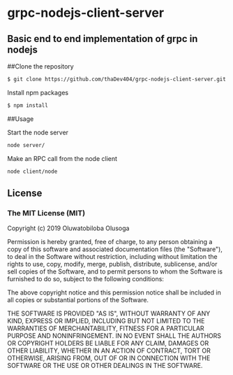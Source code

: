 # grpc-nodejs-client-server

## Basic end to end implementation of grpc in nodejs


##Clone the repository

``` bash
$ git clone https://github.com/thaDev404/grpc-nodejs-client-server.git
```

Install npm packages

``` bash
$ npm install
```

##Usage

Start the node server

```bash
node server/
```

Make an RPC call from the node client


```bash
node client/node
```

## License

### The MIT License (MIT)

Copyright (c) 2019 Oluwatobiloba Olusoga

Permission is hereby granted, free of charge, to any person obtaining a copy
of this software and associated documentation files (the "Software"), to deal
in the Software without restriction, including without limitation the rights
to use, copy, modify, merge, publish, distribute, sublicense, and/or sell
copies of the Software, and to permit persons to whom the Software is
furnished to do so, subject to the following conditions:

The above copyright notice and this permission notice shall be included in all
copies or substantial portions of the Software.

THE SOFTWARE IS PROVIDED "AS IS", WITHOUT WARRANTY OF ANY KIND, EXPRESS OR
IMPLIED, INCLUDING BUT NOT LIMITED TO THE WARRANTIES OF MERCHANTABILITY,
FITNESS FOR A PARTICULAR PURPOSE AND NONINFRINGEMENT. IN NO EVENT SHALL THE
AUTHORS OR COPYRIGHT HOLDERS BE LIABLE FOR ANY CLAIM, DAMAGES OR OTHER
LIABILITY, WHETHER IN AN ACTION OF CONTRACT, TORT OR OTHERWISE, ARISING FROM,
OUT OF OR IN CONNECTION WITH THE SOFTWARE OR THE USE OR OTHER DEALINGS IN THE
SOFTWARE.
